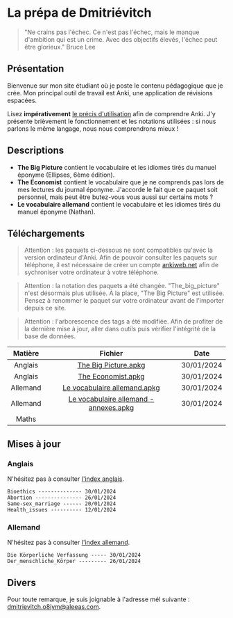 # La prépa de Dmitriévitch

>"Ne crains pas l'échec. Ce n'est pas l'échec, mais le manque d'ambition qui est un crime. Avec des objectifs élevés, l'échec peut être glorieux."
>Bruce Lee

## Présentation

Bienvenue sur mon site étudiant où je poste le contenu pédagogique que je crée.
Mon principal outil de travail est Anki, une application de révisions espacées.

Lisez **impérativement** [le précis d'utilisation](/pages/documentation.md) afin de comprendre Anki. J'y présente brièvement
le fonctionnement et les notations utilisées : si nous parlons le même langage, nous nous comprendrons mieux !

## Descriptions

+ **The Big Picture** contient le vocabulaire et les idiomes tirés du manuel éponyme (Ellipses, 6ème édition).
+ **The Economist** contient le vocabulaire que je ne comprends pas lors de mes lectures du journal éponyme. J'accorde le fait que ce paquet soit personnel, mais peut être butez-vous vous aussi sur certains mots ?
+ **Le vocabulaire allemand** contient le vocabulaire et les idiomes tirés du manuel éponyme (Nathan).

## Téléchargements

>Attention : les paquets ci-dessous ne sont compatibles qu'avec la version ordinateur d'Anki.
>Afin de pouvoir consulter les paquets sur téléphone, il est nécessaire de créer un compte [ankiweb.net](https://ankiweb.net/about) afin de sychroniser
>votre ordinateur à votre téléphone.

> Attention : la notation des paquets a été changée. "The_big_picture" n'est désormais plus utilisée. À la place, "The Big Picture" est utilisée. Pensez à renommer le paquet sur votre ordinateur avant de l'importer depuis ce site.

> Attention : l'arborescence des tags a été modifiée. Afin de profiter de la dernière mise à jour, aller dans outils puis vérifier l'intégrité de la base de données.

| Matière  | Fichier                                                                                 | Date       |
| :------: | :-------------------------------------------------------------------------------------: | :--------: |
| Anglais  | [The Big Picture.apkg](</anki/The Big Picture.apkg>)                                    | 30/01/2024 |
| Anglais  | [The Economist.apkg](<anki/The Economist.apkg>)                                         | 30/01/2024 |
| Allemand | [Le vocabulaire allemand.apkg](<anki/Le vocabulaire allemand.apkg>)                     | 30/01/2024 |
| Allemand | [Le vocabulaire allemand - annexes.apkg](<anki/Le vocabulaire allemand - annexes.apkg>) | 30/01/2024 |
| Maths    |

## Mises à jour

### Anglais

N'hésitez pas à consulter [l'index anglais](/pages/index_anglais.md).

```
Bioethics -------------- 30/01/2024
Abortion --------------- 26/01/2024
Same-sex_marriage ------ 20/01/2024
Health_issues ---------- 12/01/2024
```

### Allemand

N'hésitez pas à consulter [l'index allemand](/pages.index_allemand.md).

```
Die Körperliche Verfassung ----- 30/01/2024
Der_menschliche_Körper --------- 26/01/2024
```

## Divers

Pour toute remarque, je suis joignable à l'adresse mél suivante : <dmitrievitch.o8iym@aleeas.com>.
